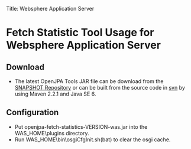 Title: Websphere Application Server

<a name="WebsphereApplicationServer-FetchStatisticToolUsageforWebsphereApplicationServer"></a>

# Fetch Statistic Tool Usage for Websphere Application Server

<a name="WebsphereApplicationServer-Download"></a>

## Download
* The latest OpenJPA Tools JAR file can be download from the [SNAPSHOT Repository](https://repository.apache.org/content/groups/snapshots/org/apache/openjpa/openjpa-fetch-statistics-was/)
 or can be built from the source code in [svn](https://svn.apache.org/repos/asf/openjpa/trunk/openjpa-tools/openjpa-fetch-statistics-was/)
 by using Maven 2.2.1 and Java SE 6.

<a name="WebsphereApplicationServer-Configuration"></a>

## Configuration
* Put openjpa-fetch-statistics-VERSION-was.jar into the WAS_HOME\plugins
directory.
* Run WAS_HOME\bin\osgiCfgInit.sh(bat) to clear the osgi cache.
